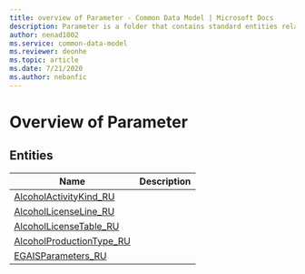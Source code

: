 ```yaml
---
title: overview of Parameter - Common Data Model | Microsoft Docs
description: Parameter is a folder that contains standard entities related to the Common Data Model.
author: nenad1002
ms.service: common-data-model
ms.reviewer: deonhe
ms.topic: article
ms.date: 7/21/2020
ms.author: nebanfic
---
```


# Overview of Parameter


## Entities

|Name|Description|
|---|---|
|[AlcoholActivityKind_RU](AlcoholActivityKind_RU.md)||
|[AlcoholLicenseLine_RU](AlcoholLicenseLine_RU.md)||
|[AlcoholLicenseTable_RU](AlcoholLicenseTable_RU.md)||
|[AlcoholProductionType_RU](AlcoholProductionType_RU.md)||
|[EGAISParameters_RU](EGAISParameters_RU.md)||

